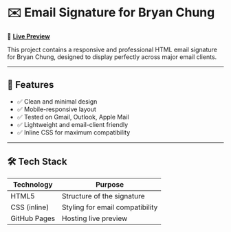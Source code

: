 # ✉️ Email Signature for Bryan Chung

🔗 **[Live Preview](https://keshurgojiya.github.io/Email-Signature-for-Bryan-Chung/)**

This project contains a responsive and professional HTML email signature for Bryan Chung, designed to display perfectly across major email clients.

---

## 📌 Features

- ✅ Clean and minimal design
- ✅ Mobile-responsive layout
- ✅ Tested on Gmail, Outlook, Apple Mail
- ✅ Lightweight and email-client friendly
- ✅ Inline CSS for maximum compatibility

---

## 🛠️ Tech Stack

| Technology | Purpose                         |
|------------|----------------------------------|
| HTML5      | Structure of the signature       |
| CSS (inline) | Styling for email compatibility |
| GitHub Pages | Hosting live preview            |
